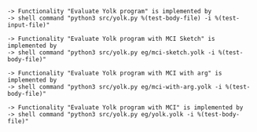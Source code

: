     -> Functionality "Evaluate Yolk program" is implemented by
    -> shell command "python3 src/yolk.py %(test-body-file) -i %(test-input-file)"

    -> Functionality "Evaluate Yolk program with MCI Sketch" is implemented by
    -> shell command "python3 src/yolk.py eg/mci-sketch.yolk -i %(test-body-file)"

    -> Functionality "Evaluate Yolk program with MCI with arg" is implemented by
    -> shell command "python3 src/yolk.py eg/mci-with-arg.yolk -i %(test-body-file)"

    -> Functionality "Evaluate Yolk program with MCI" is implemented by
    -> shell command "python3 src/yolk.py eg/yolk.yolk -i %(test-body-file)"
